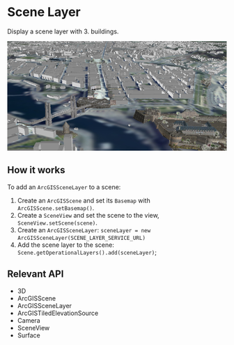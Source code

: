 # Scene Layer

Display a scene layer with 3.  buildings.
  
![](SceneLayer.png)

## How it works

To add an `ArcGISSceneLayer` to a scene:


1.  Create an `ArcGISScene` and set its `Basemap` with `ArcGISScene.setBasemap()`.
2.  Create a `SceneView` and set the scene to the view, `SceneView.setScene(scene)`.
3.  Create an `ArcGISSceneLayer`:  `sceneLayer = new ArcGISSceneLayer(SCENE_LAYER_SERVICE_URL)`
4.  Add the scene layer to the scene: `Scene.getOperationalLayers().add(sceneLayer)`;


## Relevant API


*   3D
*   ArcGISScene
*   ArcGISSceneLayer
*   ArcGISTiledElevationSource
*   Camera
*   SceneView
*   Surface

